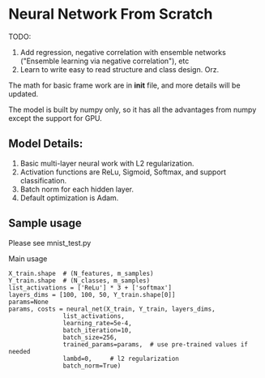# Neural Network From Scratch
TODO: 
1. Add regression, negative correlation with ensemble networks ("Ensemble learning via negative correlation"), etc 
2. Learn to write easy to read structure and class design. Orz. 

The math for basic frame work are in __init__ file, and more details will be updated. 

The model is built by numpy only, so it has all the advantages from numpy except the support for GPU.

## Model Details:
1. Basic multi-layer neural work with L2 regularization.
2. Activation functions are ReLu, Sigmoid, Softmax, and support classification.
3. Batch norm for each hidden layer.
4. Default optimization is Adam.

## Sample usage
Please see mnist_test.py

Main usage
```
X_train.shape  # (N_features, m_samples)
Y_train.shape  # (N_classes, m_samples)
list_activations = ['ReLu'] * 3 + ['softmax']
layers_dims = [100, 100, 50, Y_train.shape[0]]
params=None
params, costs = neural_net(X_train, Y_train, layers_dims,
               list_activations,
               learning_rate=5e-4,
               batch_iteration=10,
               batch_size=256,
               trained_params=params,  # use pre-trained values if needed
               lambd=0,     # l2 regularization
               batch_norm=True)
```
